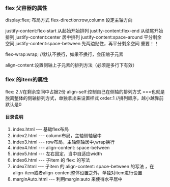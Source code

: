 ### flex 父容器的属性
display:flex; 布局方式
flex-direction:row,column  设定主轴方向

justify-content:flex-start   从起始开始排列
justify-content:flex-end   从结尾开始排列
justify-content:center  居中排列
justify-content:space-around 平分剩余空间
justify-content:space-between 先两边贴住，再平分剩余空间   重要！！



flex-wrap:wrap; //默认不换行，如果不换行，会压缩子元素

align-content:设置侧轴上子元素的排列方法（必须是多行下有效）

### flex 的item的属性
flex: 2  //在剩余空间中占据2份
align-self:控制自己在侧轴的排列方式  ===也就是脱离整体的侧轴排列方式，单独拿出来设置样式
order:1  //排列顺序，越小越靠前 默认是0



#### 目录说明
1. index.html --- 基础flex布局
2. index2.html --- column布局，主轴侧轴居中
3. index3.html --- row布局，主轴侧轴居中,wrap换行
4. index4.html --- align-content: space-between
5. index5.html --- 左右固定，当中自适应width
6. index6.html --- 子item 的 flex:<number> 的写法
7. index7.html --- 子item 的 align-content: space-between 的写法 ，在align-item或者align-content整体设置之外，单独对item进行设置
8. marginAuto.html --- 利用margin:auto 来使得水平居中